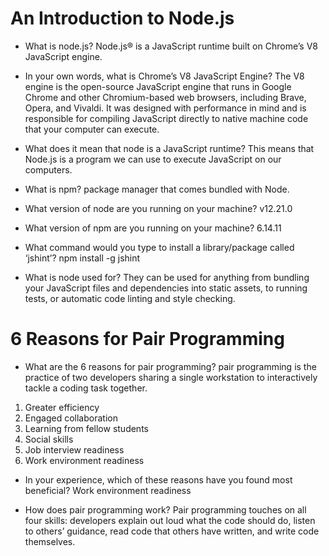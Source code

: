 
# An Introduction to Node.js

* What is node.js?
Node.js® is a JavaScript runtime built on Chrome’s V8 JavaScript engine.

* In your own words, what is Chrome’s V8 JavaScript Engine?
The V8 engine is the open-source JavaScript engine that runs in Google Chrome and other Chromium-based web browsers, including Brave, Opera, and Vivaldi. It was designed with performance in mind and is responsible for compiling JavaScript directly to native machine code that your computer can execute.

* What does it mean that node is a JavaScript runtime?
This means that Node.js is a program we can use to execute JavaScript on our computers.

* What is npm?
 package manager that comes bundled with Node.

* What version of node are you running on your machine?
    v12.21.0
* What version of npm are you running on your machine?
6.14.11
* What command would you type to install a library/package called ‘jshint’?
npm install -g jshint

* What is node used for?
They can be used for anything from bundling your JavaScript files and dependencies into static assets, to running tests, or automatic code linting and style checking.

# 6 Reasons for Pair Programming

* What are the 6 reasons for pair programming?
pair programming is the practice of two developers sharing a single workstation to interactively tackle a coding task together.

1. Greater efficiency
2. Engaged collaboration
3. Learning from fellow students
4. Social skills
5. Job interview readiness
6. Work environment readiness

* In your experience, which of these reasons have you found most beneficial?
  Work environment readiness

* How does pair programming work?
Pair programming touches on all four skills: developers explain out loud what the code should do, listen to others’ guidance, read code that others have written, and write code themselves.
